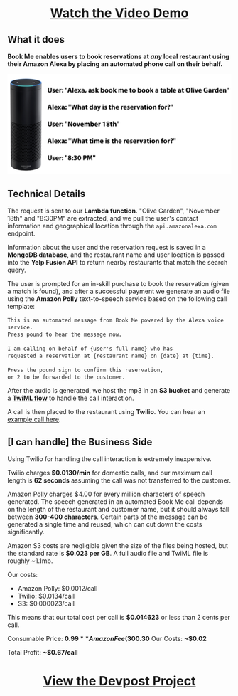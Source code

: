 <h1 align="center"><a href="https://www.youtube.com/watch?v=oCiOAlz5b8w">Watch the Video Demo</a></h1>

## What it does

**Book Me enables users to book reservations at *any* local restaurant using their Amazon Alexa by placing an automated phone call on their behalf.**

![user flow](https://raw.githubusercontent.com/theriley106/BookMeAlexa/master/static/image1.png?token=AE5MVIN4ME5PAMUIYCZTJQC52QVZC)

## Technical Details

The request is sent to our **Lambda function**.  "Olive Garden", "November 18th" and "8:30PM" are extracted, and we pull the user's contact information and geographical location through the `api.amazonalexa.com` endpoint.

Information about the user and the reservation request is saved in a **MongoDB database**, and the restaurant name and user location is passed into the **Yelp Fusion API** to return nearby restaurants that match the search query.

The user is prompted for an in-skill purchase to book the reservation (given a match is found), and after a successful payment we generate an audio file using the **Amazon Polly** text-to-speech service based on the following call template:

```
This is an automated message from Book Me powered by the Alexa voice service.  
Press pound to hear the message now.

I am calling on behalf of {user's full name} who has 
requested a reservation at {restaurant name} on {date} at {time}.

Press the pound sign to confirm this reservation, 
or 2 to be forwarded to the customer.
```

After the audio is generated, we host the mp3 in an **S3 bucket** and generate a **[TwiML flow](https://www.twilio.com/docs/voice/twiml)** to handle the call interaction.

A call is then placed to the restaurant using **Twilio**.  You can hear an [example call here](https://youtu.be/oCiOAlz5b8w?t=62).

## [I can handle] the Business Side

Using Twilio for handling the call interaction is extremely inexpensive.  

Twilio charges **$0.0130/min** for domestic calls, and our maximum call length is **62 seconds** assuming the call was not transferred to the customer.

Amazon Polly charges $4.00 for every million characters of speech generated.  The speech generated in an automated Book Me call depends on the length of the restaurant and customer name, but it should always fall between **300-400 characters**.  Certain parts of the message can be generated a single time and reused, which can cut down the costs significantly.

Amazon S3 costs are negligible given the size of the files being hosted, but the standard rate is **$0.023 per GB**.  A full audio file and TwiML file is roughly ~1.1mb.

Our costs:

- Amazon Polly: $0.0012/call
- Twilio: $0.0134/call
- S3: $0.000023/call

This means that our total cost per call is **$0.014623** or less than 2 cents per call.

Consumable Price: **$0.99**
Amazon Fee (30%): **~$0.30**
Our Costs: **~$0.02**

Total Profit: **~$0.67/call**

<h1 align="center"><a href="https://devpost.com/software/book-me-ro24lj">View the Devpost Project</a></h1>